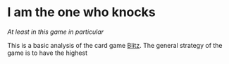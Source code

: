 # I am the one who knocks
*At least in this game in particular*

This is a basic analysis of the card game [Blitz](https://en.wikipedia.org/wiki/Thirty-one_(card_game)). The general strategy of the game is to have the highest 